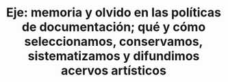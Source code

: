 ---
title: "Eje: memoria y olvido en las políticas de documentación; qué y cómo seleccionamos, conservamos, sistematizamos y difundimos acervos artísticos" 
type: contents
class: list
weight: 42
slug: .
---